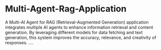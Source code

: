 # Multi-Agent-Rag-Application
A Multi-AI Agent for RAG (Retrieval-Augmented Generation) application integrates multiple AI agents to enhance information retrieval and content generation. By leveraging different models for data fetching and text generation, this system improves the accuracy, relevance, and creativity of responses.
.... 
<br>